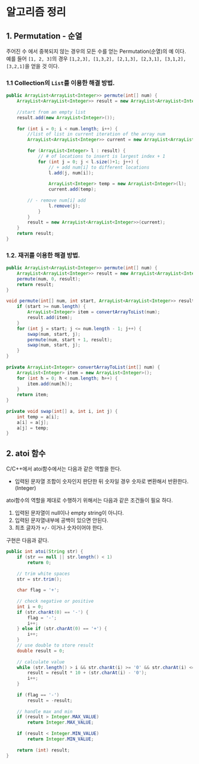 # 알고리즘 정리 

## 1. Permutation - 순열
주어진 수 에서 중복되지 않는 경우의 모든 수를 얻는 Permutation(순열)의 예 이다.  
예를 들어 `[1, 2, 3]`의 경우 `[1,2,3], [1,3,2], [2,1,3], [2,3,1], [3,1,2], [3,2,1]`을 얻을 것 이다. 

### 1.1 Collection의 `List`를 이용한 해결 방법.  
```java
public ArrayList<ArrayList<Integer>> permute(int[] num) {
	ArrayList<ArrayList<Integer>> result = new ArrayList<ArrayList<Integer>>();
 
	//start from an empty list
	result.add(new ArrayList<Integer>());
 
	for (int i = 0; i < num.length; i++) {
		//list of list in current iteration of the array num
		ArrayList<ArrayList<Integer>> current = new ArrayList<ArrayList<Integer>>();
 
		for (ArrayList<Integer> l : result) {
			// # of locations to insert is largest index + 1
			for (int j = 0; j < l.size()+1; j++) {
				// + add num[i] to different locations
				l.add(j, num[i]);
 
				ArrayList<Integer> temp = new ArrayList<Integer>(l);
				current.add(temp);
				
        // - remove num[i] add
				l.remove(j);
			}
		} 
		result = new ArrayList<ArrayList<Integer>>(current);
	} 
	return result;
}  
```      
  
  
### 1.2. 재귀를 이용한 해결 방법.  
```java
public ArrayList<ArrayList<Integer>> permute(int[] num) {
	ArrayList<ArrayList<Integer>> result = new ArrayList<ArrayList<Integer>>();
	permute(num, 0, result);
	return result;
}
 
void permute(int[] num, int start, ArrayList<ArrayList<Integer>> result) {
	if (start >= num.length) {
		ArrayList<Integer> item = convertArrayToList(num);
		result.add(item);
	}
	for (int j = start; j <= num.length - 1; j++) {
		swap(num, start, j);
		permute(num, start + 1, result);
		swap(num, start, j);
	}
}
 
private ArrayList<Integer> convertArrayToList(int[] num) {
	ArrayList<Integer> item = new ArrayList<Integer>();
	for (int h = 0; h < num.length; h++) {
		item.add(num[h]);
	}
	return item;
}
 
private void swap(int[] a, int i, int j) {
	int temp = a[i];
	a[i] = a[j];
	a[j] = temp;
}
```
 

## 2. atoi 함수   
C/C++에서 atoi함수에서는 다음과 같은 역할을 한다.   
- 입력된 문자열 조합이 숫자인지 판단한 뒤 숫자일 경우 숫자로 변환해서 반환한다. (Integer)

atoi함수의 역할을 제대로 수행하기 위해서는 다음과 같은 조건들이 필요 하다.
     
1. 입력된 문자열이 null이나 empty string이 아니다. 
2. 입력된 문자열내부에 공백이 있으면 안된다. 
3. 최초 글자가 `+/-` 이거나 숫자이어야 한다.   
    
구현은 다음과 같다.     
```java
public int atoi(String str) {
	if (str == null || str.length() < 1)
		return 0;
 
	// trim white spaces
	str = str.trim();
 
	char flag = '+';
 
	// check negative or positive
	int i = 0;
	if (str.charAt(0) == '-') {
		flag = '-';
		i++;
	} else if (str.charAt(0) == '+') {
		i++;
	}
	// use double to store result
	double result = 0;
 
	// calculate value
	while (str.length() > i && str.charAt(i) >= '0' && str.charAt(i) <= '9') {
		result = result * 10 + (str.charAt(i) - '0');
		i++;
	}
 
	if (flag == '-')
		result = -result;
 
	// handle max and min
	if (result > Integer.MAX_VALUE)
		return Integer.MAX_VALUE;
 
	if (result < Integer.MIN_VALUE)
		return Integer.MIN_VALUE;
 
	return (int) result;
}
```  

